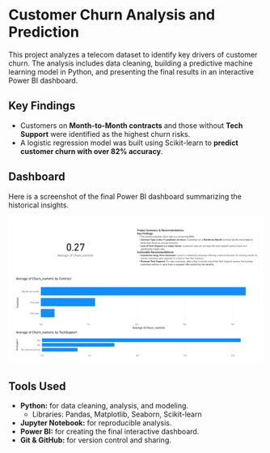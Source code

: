 # Customer Churn Analysis and Prediction

This project analyzes a telecom dataset to identify key drivers of customer churn. The analysis includes data cleaning, building a predictive machine learning model in Python, and presenting the final results in an interactive Power BI dashboard.

## Key Findings
- Customers on **Month-to-Month contracts** and those without **Tech Support** were identified as the highest churn risks.
- A logistic regression model was built using Scikit-learn to **predict customer churn with over 82% accuracy**.

## Dashboard
Here is a screenshot of the final Power BI dashboard summarizing the historical insights.

![Power BI Dashboard](Churn-PowerBi-Dashboard.png)

## Tools Used
- **Python:** for data cleaning, analysis, and modeling.
  - Libraries: Pandas, Matplotlib, Seaborn, Scikit-learn
- **Jupyter Notebook:** for reproducible analysis.
- **Power BI:** for creating the final interactive dashboard.
- **Git & GitHub:** for version control and sharing.
